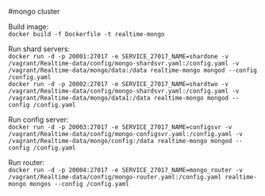 #mongo cluster  

Build image:  
  `docker build -f Dockerfile -t realtime-mongo`

Run shard servers:  
  `docker run -d -p 20001:27017 -e SERVICE_27017_NAME=shardone -v /vagrant/Realtime-data/config/mongo-shardsvr.yaml:/config.yaml -v /vagrant/Realtime-data/mongo/data:/data realtime-mongo mongod --config /config.yaml`  
  `docker run -d -p 20002:27017 -e SERVICE_27017_NAME=shardtwo -v /vagrant/Realtime-data/config/mongo-shardsvr.yaml:/config.yaml -v /vagrant/Realtime-data/mongo/data1:/data realtime-mongo mongod --config /config.yaml`  

Run config server:  
  `docker run -d -p 20003:27017 -e SERVICE_27017_NAME=configsvr -v /vagrant/Realtime-data/config/mongo-configsvr.yaml:/config.yaml -v /vagrant/Realtime-data/mongo/config:/data realtime-mongo mongod --config /config.yaml`  

Run router:  
  `docker run -d -p 20004:27017 -e SERVICE_27017_NAME=mongo_router -v /vagrant/Realtime-data/config/mongo-router.yaml:/config.yaml realtime-mongo mongos --config /config.yaml`
